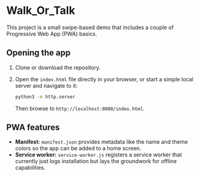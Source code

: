 # Walk_Or_Talk

This project is a small swipe-based demo that includes a couple of Progressive Web App (PWA) basics.

## Opening the app

1. Clone or download the repository.
2. Open the `index.html` file directly in your browser, or start a simple local server and navigate to it:

   ```bash
   python3 -m http.server
   ```
   Then browse to `http://localhost:8000/index.html`.

## PWA features

- **Manifest:** `manifest.json` provides metadata like the name and theme colors so the app can be added to a home screen.
- **Service worker:** `service-worker.js` registers a service worker that currently just logs installation but lays the groundwork for offline capabilities.
